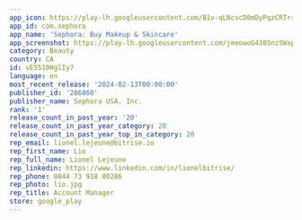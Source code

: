 ```yaml
---
app_icon: https://play-lh.googleusercontent.com/B1v-qLNcvcD0mDyPqzCRTrru2l1QzgIssUYSWcYWhfCmp0jYW8IFp58MO-WZo3atZG_Q
app_id: com.sephora
app_name: 'Sephora: Buy Makeup & Skincare'
app_screenshot: https://play-lh.googleusercontent.com/jmeowoG4385nzSWxpKC9uw5azgM-Bn_eAVQykeKZ3MGeO-NgLTZILJ1TklJ15-PK3j0
category: Beauty
country: CA
id: vE5510HglIy7
language: en
most_recent_release: '2024-02-13T00:00:00'
publisher_id: '286860'
publisher_name: Sephora USA, Inc.
rank: '1'
release_count_in_past_year: '20'
release_count_in_past_year_category: 20
release_count_in_past_year_top_in_category: 20
rep_email: lionel.lejeune@bitrise.io
rep_first_name: Lio
rep_full_name: Lionel Lejeune
rep_linkedin: https://www.linkedin.com/in/lionelbitrise/
rep_phone: 0044 73 918 00286
rep_photo: lio.jpg
rep_title: Account Manager
store: google_play
---
```

